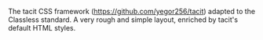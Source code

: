 The tacit CSS framework (https://github.com/yegor256/tacit) adapted to the Classless standard.
A very rough and simple layout, enriched by tacit's default HTML styles.

